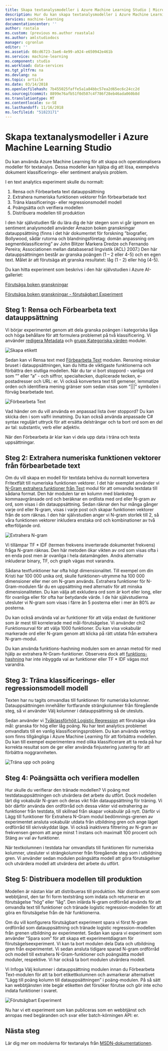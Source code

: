 ```yaml
---
title: Skapa textanalysmodeller i Azure Machine Learning Studio | Microsoft Docs
description: Hur du kan skapa textanalysmodeller i Azure Machine Learning Studio med hjälp av moduler för förbearbetning av text, N-gram eller funktions-hashning
services: machine-learning
documentationcenter: ''
author: rastala
ms.custom: (previous ms.author roastala)
ms.author: amlstudiodocs
manager: cgronlun
editor: ''
ms.assetid: 08cd6723-3ae6-4e99-a924-e650942e461b
ms.service: machine-learning
ms.component: studio
ms.workload: data-services
ms.tgt_pltfrm: na
ms.devlang: na
ms.topic: article
ms.date: 03/14/2018
ms.openlocfilehash: 7b455025faffe5a1a84bbc57ea2d65ec6c24cc2d
ms.sourcegitcommit: 8899e76afb51f0d507c4f786f28eb46ada060b8d
ms.translationtype: MT
ms.contentlocale: sv-SE
ms.lasthandoff: 11/16/2018
ms.locfileid: "51823171"
---
```

# <a name="create-text-analytics-models-in-azure-machine-learning-studio"></a>Skapa textanalysmodeller i Azure Machine Learning Studio
Du kan använda Azure Machine Learning för att skapa och operationalisera modeller för textanalys. Dessa modeller kan hjälpa dig att lösa, exempelvis dokument klassificerings- eller sentiment analysis problem.

I en text analytics experiment skulle du normalt:

1. Rensa och Förbearbeta text datauppsättning
2. Extrahera numeriska funktionen vektorer från förbearbetade text
3. Träna klassificerings- eller regressionsmodell modell
4. Poängsätta och verifiera modellen
5. Distribuera modellen till produktion

I den här självstudien får du lära dig de här stegen som vi går igenom en sentiment analysmodell använder Amazon boken granskningar datauppsättning (finns i det här dokumentet för forskning ”biografier, Bollywood, sådär rutorna och blandningsföretag: domän anpassning om segmentklassificering” av John Blitzer Markera Dredze och Fernando Pereira; Associationen mellan databaserad lingvistik (ACL) 2007.) Den här datauppsättningen består av granska poängen (1 – 2 eller 4-5) och en egen text. Målet är att förutsäga att granska resultatet: låg (1 - 2) eller hög (4-5).

Du kan hitta experiment som beskrivs i den här självstudien i Azure AI-galleriet:

[Förutsäga boken granskningar](https://gallery.cortanaintelligence.com/Experiment/Predict-Book-Reviews-1)

[Förutsäga boken granskningar - förutsägbart Experiment](https://gallery.cortanaintelligence.com/Experiment/Predict-Book-Reviews-Predictive-Experiment-1)

## <a name="step-1-clean-and-preprocess-text-dataset"></a>Steg 1: Rensa och Förbearbeta text datauppsättning
Vi börjar experimentet genom att dela granska poängen i kategoriska låga och höga behållare för att formulera problemet på två klassificering. Vi använder [redigera Metadata](https://msdn.microsoft.com/library/azure/dn905986.aspx) och [grupp Kategoriska värden](https://msdn.microsoft.com/library/azure/dn906014.aspx) moduler.

![Skapa etikett](./media/text-analytics-module-tutorial/create-label.png)

Sedan kan vi Rensa text med [Förbearbeta Text](https://msdn.microsoft.com/library/azure/mt762915.aspx) modulen. Rensning minskar bruset i datauppsättningen, kan du hitta de viktigaste funktionerna och förbättra den slutliga modellen. När du tar vi bort stoppord - vanliga ord som ”” eller ”a” - och siffror, specialtecken, duplicerade tecken, e-postadresser och URL: er. Vi också konvertera text till gemener, lemmatize orden och identifiera mening gränser som sedan visas som ”|||” symbolen i förväg bearbetade text.

![Förbearbeta Text](./media/text-analytics-module-tutorial/preprocess-text.png)

Vad händer om du vill använda en anpassad lista över stoppord? Du kan skicka den i som valfri inmatning. Du kan också använda anpassade C# syntax reguljärt uttryck för att ersätta delsträngar och ta bort ord som en del av tal: substantiv, verb eller adjektiv.

När den Förbearbeta är klar kan vi dela upp data i träna och testa uppsättningar.

## <a name="step-2-extract-numeric-feature-vectors-from-pre-processed-text"></a>Steg 2: Extrahera numeriska funktionen vektorer från förbearbetade text
Om du vill skapa en modell för textdata behöva du normalt konvertera Fritextfält till numeriska funktionen vektorer. I det här exemplet använder vi [N-Gram extrahera funktioner från Text](https://msdn.microsoft.com/library/azure/mt762916.aspx) modul för att omvandla textdata till sådana format. Den här modulen tar en kolumn med blanksteg kommaavgränsade ord och beräknar en ordlista med ord eller N-gram av ord, som visas i din datauppsättning. Sedan räknar den hur många gånger varje ord eller N-gram, visas i varje post och skapar funktionen vektorer från de som räknas. I den här självstudien anger vi N-gram storlek till 2, så våra funktionen vektorer inkludera enstaka ord och kombinationer av två efterföljande ord.

![Extrahera N-gram](./media/text-analytics-module-tutorial/extract-ngrams.png)

Vi tillämpar TF * IDF (termen frekvens inverterade dokumentet frekvens) fråga N-gram räknas. Den här metoden ökar vikten av ord som visas ofta i en enda post men är ovanliga i hela datamängden. Andra alternativ inkluderar binary, TF, och graph vägas mot varandra.

Sådana textfunktioner har ofta högt dimensionalitet. Till exempel om din Kristi har 100 000 unika ord, skulle funktionen-utrymme ha 100 000 dimensioner eller mer om N-gram används. Extrahera funktioner för N-Gram-modulen får du en uppsättning med alternativ för att minska dimensionaliteten. Du kan välja att exkludera ord som är kort eller long, eller för ovanliga eller för ofta har betydande värde. I de här självstudierna utesluter vi N-gram som visas i färre än 5 posterna eller i mer än 80% av posterna.

Du kan också använda val av funktioner för att välja endast de funktioner som är mest till korrelerade med mål-förutsägelse. Vi använder chi2 Funktionsurval för att välja 1000 funktioner. Du kan visa vokabulär markerade ord eller N-gram genom att klicka på rätt utdata från extrahera N-gram-modul.

Du kan använda funktions-hashning modulen som en annan metod för med hjälp av extrahera N-Gram-funktioner. Observera dock att [funktions-hashning](https://msdn.microsoft.com/library/azure/dn906018.aspx) har inte inbyggda val av funktioner eller TF * IDF vägas mot varandra.

## <a name="step-3-train-classification-or-regression-model"></a>Steg 3: Träna klassificerings- eller regressionsmodell modell
Texten har nu tagits omvandlas till funktionen för numeriska kolumner. Datauppsättningen innehåller fortfarande strängkolumner från föregående steg, så vi använder Välj kolumner i datauppsättning så de utesluts.

Sedan använder vi [Tvåklassförhöjt Logistic Regression](https://msdn.microsoft.com/library/azure/dn905994.aspx) att förutsäga våra mål: granska för hög eller låg poäng. Nu har text analytics problemet omvandlats till en vanlig klassificeringsproblem. Du kan använda verktyg som finns tillgängliga i Azure Machine Learning för att förbättra modellen. Du kan till exempel experimentera med olika klassificerare att ta reda på hur korrekta resultat som de ger eller använda finjustering justering för att förbättra noggrannheten.

![Träna upp och poäng](./media/text-analytics-module-tutorial/scoring-text.png)

## <a name="step-4-score-and-validate-the-model"></a>Steg 4: Poängsätta och verifiera modellen
Hur skulle du verifierar den tränade modellen? Vi poäng mot testdatauppsättningen och utvärdera det arbete du utfört. Dock modellen lärt dig vokabulär N-gram och deras vikt från datauppsättning för träning. Vi bör därför använda den ordförråd och dessa vikter vid extrahering av funktioner från testdata, till skillnad från skapar vokabulär på nytt. Därför vi Lägg till funktioner för Extrahera N-Gram modul bedömnings-grenen av experimentet ansluta vokabulär utdata från utbildning gren och ange läget ordförråd till skrivskyddat läge. Vi också inaktivera filtrering av N-gram av frekvensen genom att ange minst 1 instans och maximalt 100 procent och Stäng av val av funktioner.

När textkolumnen i testdata har omvandlats till funktionen för numeriska kolumner, utesluter vi strängkolumner från föregående steg som i utbildning gren. Vi använder sedan modulen poängsätta modell att göra förutsägelser och utvärdera modell att utvärdera det arbete du utfört.

## <a name="step-5-deploy-the-model-to-production"></a>Steg 5: Distribuera modellen till produktion
Modellen är nästan klar att distribueras till produktion. När distribuerat som webbtjänst, den tar fri form textsträng som indata och returnerar en förutsägelse ”hög” eller ”låg”. Den inlärda N-gram ordförråd används för att omvandla text till funktioner och tränade logistic regression-modellen för att göra en förutsägelse från de här funktionerna. 

Om du vill konfigurera förutsägbart experiment spara vi först N-gram ordförråd som datauppsättning och tränade logistic regression-modellen från grenen utbildning av experimentet. Sedan kan spara vi experiment som använder ”Spara som” för att skapa ett experimentdiagram för förutsägelseexperiment. Vi kan ta bort modulen dela Data och utbildning gren från experimentet. Vi sedan ansluta tidigare sparad N-gram ordförråd och modell till extrahera N-Gram-funktioner och poängsätta modell moduler, respektive. Vi har också ta bort modulen utvärdera modell.

Vi Infoga Välj kolumner i datauppsättning modulen innan du Förbearbeta Text-modulen för att ta bort etikettkolumnen och avmarkerar alternativet ”Lägg till poäng kolumn till datauppsättningen” i poäng-modulen. På så sätt kan webbtjänsten inte begär etiketten det försöker förutse och gör inte echo indata funktioner i svaret.

![Förutsägbart Experiment](./media/text-analytics-module-tutorial/predictive-text.png)

Nu har vi ett experiment som kan publiceras som en webbtjänst och anropas med begäranden och svar eller batch-körningen API: er.

## <a name="next-steps"></a>Nästa steg
Lär dig mer om modulerna för textanalys från [MSDN-dokumentationen](https://msdn.microsoft.com/library/azure/dn905886.aspx).

